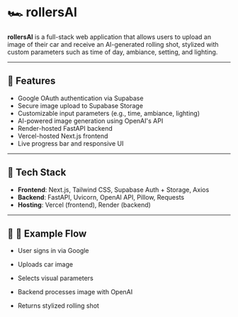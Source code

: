# 🏎️ rollersAI

**rollersAI** is a full-stack web application that allows users to upload an image of their car and receive an AI-generated rolling shot, stylized with custom parameters such as time of day, ambiance, setting, and lighting.

---

## 🚀 Features

- Google OAuth authentication via Supabase  
- Secure image upload to Supabase Storage  
- Customizable input parameters (e.g., time, ambiance, lighting)  
- AI-powered image generation using OpenAI's API  
- Render-hosted FastAPI backend  
- Vercel-hosted Next.js frontend  
- Live progress bar and responsive UI  

---

## 🧰 Tech Stack

- **Frontend**: Next.js, Tailwind CSS, Supabase Auth + Storage, Axios  
- **Backend**: FastAPI, Uvicorn, OpenAI API, Pillow, Requests  
- **Hosting**: Vercel (frontend), Render (backend)  

---

## 📂 🧪 Example Flow
- User signs in via Google

- Uploads car image

- Selects visual parameters

- Backend processes image with OpenAI

- Returns stylized rolling shot

